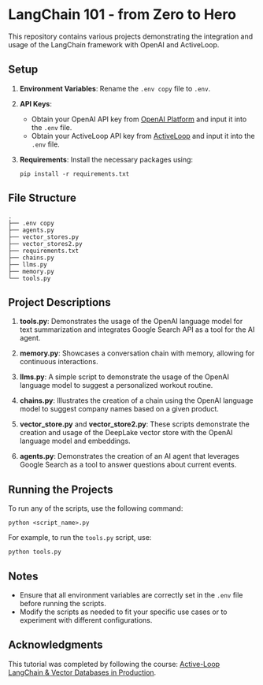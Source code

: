 # LangChain 101 - from Zero to Hero

This repository contains various projects demonstrating the integration and usage of the LangChain framework with OpenAI and ActiveLoop.

## Setup

1. **Environment Variables**: Rename the `.env copy` file to `.env`.

2. **API Keys**:
   - Obtain your OpenAI API key from [OpenAI Platform](https://platform.openai.com/account/api-keys) and input it into the `.env` file.
   - Obtain your ActiveLoop API key from [ActiveLoop](https://app.activeloop.ai/register) and input it into the `.env` file.

3. **Requirements**: Install the necessary packages using:
   ```
   pip install -r requirements.txt
   ```

## File Structure

```
.
├── .env copy
├── agents.py
├── vector_stores.py
├── vector_stores2.py
├── requirements.txt
├── chains.py
├── llms.py
├── memory.py
└── tools.py
```

## Project Descriptions

1. **tools.py**: Demonstrates the usage of the OpenAI language model for text summarization and integrates Google Search API as a tool for the AI agent.

2. **memory.py**: Showcases a conversation chain with memory, allowing for continuous interactions.

3. **llms.py**: A simple script to demonstrate the usage of the OpenAI language model to suggest a personalized workout routine.

4. **chains.py**: Illustrates the creation of a chain using the OpenAI language model to suggest company names based on a given product.

5. **vector_store.py** and **vector_store2.py**: These scripts demonstrate the creation and usage of the DeepLake vector store with the OpenAI language model and embeddings.

6. **agents.py**: Demonstrates the creation of an AI agent that leverages Google Search as a tool to answer questions about current events.

## Running the Projects

To run any of the scripts, use the following command:

```
python <script_name>.py
```

For example, to run the `tools.py` script, use:

```
python tools.py
```

## Notes

- Ensure that all environment variables are correctly set in the `.env` file before running the scripts.
- Modify the scripts as needed to fit your specific use cases or to experiment with different configurations.

## Acknowledgments

This tutorial was completed by following the course: [Active-Loop LangChain & Vector Databases in Production](https://learn.activeloop.ai/courses/langchain).